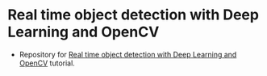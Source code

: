 # Real time object detection with Deep Learning and OpenCV
- Repository for [Real time object detection with Deep Learning and OpenCV](https://www.pyimagesearch.com/2017/09/18/real-time-object-detection-with-deep-learning-and-opencv/) tutorial.
